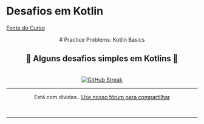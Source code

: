 # Desafios em Kotlin
[Fonte do Curso](https://developer.android.com/codelabs/basic-android-kotlin-compose-intro-kotlin-practice-problems?continue=https%3A%2F%2Fdeveloper.android.com%2Fcourses%2Fpathways%2Fandroid-basics-compose-unit-1-pathway-1%23codelab-https%3A%2F%2Fdeveloper.android.com%2Fcodelabs%2Fbasic-android-kotlin-compose-intro-kotlin-practice-problems#0)


<div align="center"># Practice Problems: Kotlin Basics

  <h2>🐍 Alguns desafios simples em Kotlins 🐍</h2>
  <br>
<a href="https://git.io/streak-stats"><img src="https://streak-stats.demolab.com?user=octoelli&theme=neon-dark&hide_border=true&locale=pt_BR&date_format=j%2Fn%5B%2FY%5D&type=png" alt="GitHub Streak" /></a>

<br/>
<hr/>

Está com dívidas..  [Use nosso fórum para compartilhar](https://github.com/octoelli/Desafios-em-Kotlin/discussions/1)

<br/>
<hr/>

